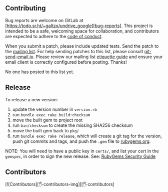 ## Contributing

Bug reports are welcome on GitLab at [https://todo.sr.ht/~galtzo/undrive_google][bug-reports].
This project is intended to be a safe, welcoming space for collaboration, and
contributors are expected to adhere to the [code of conduct][conduct].

When you submit a patch, please include updated tests.
Send the patch to the [mailing list][⛳mail-list].
For help sending patches to this list, please consult [git-send-email.io][git-send-email].
Please review our mailing list [etiquette guide][mail-list-etiquette-guide]
and ensure your email client is
correctly configured before posting. Thanks!

No one has posted to this list yet.


## Release

To release a new version:

1. update the version number in `version.rb`
2. run `bundle exec rake build:checksum`
3. move the built gem to project root
4. run `bin/checksum` to create the missing SHA256 checksum
5. move the built gem back to `pkg/`
6. run `bundle exec rake release`, which will create a git tag for the version, push git commits and tags, and push the `.gem` file to [rubygems.org][rubygems].

NOTE: You will need to have a public key in `certs/`, and list your cert in the
`gemspec`, in order to sign the new release.
See: [RubyGems Security Guide][rubygems-security-guide]

## Contributors

[![Contributors][🖐contributors-img]][🖐contributors]

[comment]: <> (Following links are used by README, CONTRIBUTING, Homepage)

[conduct]: https://git.sr.ht/~galtzo/undrive_google/tree/main/item/CODE_OF_CONDUCT.md
[bug-reports]: https://todo.sr.ht/~galtzo/undrive_google
[git-send-email]: https://git-send-email.io/
[⛳mail-list]: https://lists.sr.ht/~galtzo/undrive_google-devel
[mail-list-etiquette-guide]: https://man.sr.ht/lists.sr.ht/etiquette.md
[rubygems-security-guide]: https://guides.rubygems.org/security/#building-gems
[rubygems]: https://rubygems.org

